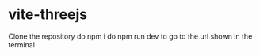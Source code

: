 # vite-threejs

Clone the repository
do npm i 
do npm run dev to go to the url shown in the terminal
